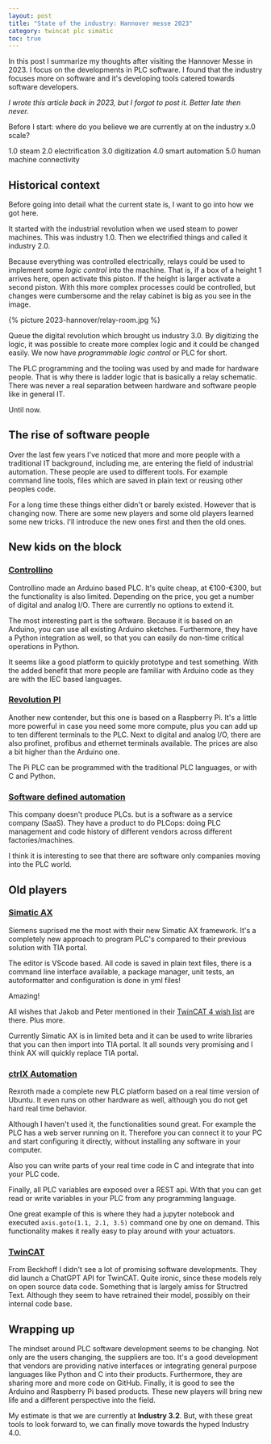 ```yaml
---
layout: post
title: "State of the industry: Hannover messe 2023"
category: twincat plc simatic
toc: true
---
```


In this post I summarize my thoughts after visiting the Hannover Messe in 2023. I focus on the developments in PLC software. I found that the industry focuses more on software and it's developing tools catered towards software developers.

_I wrote this article back in 2023, but I forgot to post it. Better late then never._

Before I start: where do you believe we are currently at on the industry x.0 scale?

1.0 steam
2.0 electrification
3.0 digitization
4.0 smart automation
5.0 human machine connectivity

## Historical context

Before going into detail what the current state is, I want to go into how we got here.

It started with the industrial revolution when we used steam to power machines. This was industry 1.0. Then we electrified things and called it industry 2.0.

Because everything was controlled electrically, relays could be used to implement some _logic control_ into the machine. That is, if a box of a height 1 arrives here, open activate this piston. If the height is larger activate a second piston. With this more complex processes could be controlled, but changes were cumbersome and the relay cabinet is big as you see in the image.

{% picture 2023-hannover/relay-room.jpg %}

Queue the digital revolution which brought us industry 3.0. By digitizing the logic, it was possible to create more complex logic and it could be changed easily. We now have _programmable logic control_ or PLC for short.

The PLC programming and the tooling was used by and made for hardware people. That is why there is ladder logic that is basically a relay schematic. There was never a real separation between hardware and software people like in general IT.

Until now.

## The rise of software people

Over the last few years I've noticed that more and more people with a traditional IT background, including me, are entering the field of industrial automation. These people are used to different tools. For example command line tools, files which are saved in plain text or reusing other peoples code.

For a long time these things either didn't or barely existed. However that is changing now. There are some new players and some old players learned some new tricks. I'll introduce the new ones first and then the old ones.

## New kids on the block

### [Controllino](https://www.controllino.com/)

Controllino made an Arduino based PLC. It's quite cheap, at €100-€300, but the functionality is also limited. Depending on the price, you get a number of digital and analog I/O. There are currently no options to extend it.

The most interesting part is the software. Because it is based on an Arduino, you can use all existing Arduino sketches. Furthermore, they have a Python integration as well, so that you can easily do non-time critical operations in Python.

It seems like a good platform to quickly prototype and test something. With the added benefit that more people are familiar with Arduino code as they are with the IEC based languages.

### [Revolution PI](https://revolutionpi.com/)

Another new contender, but this one is based on a Raspberry Pi. It's a little more powerful in case you need some more compute, plus you can add up to ten different terminals to the PLC. Next to digital and analog I/O, there are also profinet, profibus and ethernet terminals available. The prices are also a bit higher than the Arduino one.

The Pi PLC can be programmed with the traditional PLC languages, or with C and Python.

### [Software defined automation](https://www.softwaredefinedautomation.io/)

This company doesn't produce PLCs. but is a software as a service company (SaaS). They have a product to do PLCops: doing PLC management and code history of different vendors across different factories/machines.

I think it is interesting to see that there are software only companies moving into the PLC world.

## Old players

### [Simatic AX](https://www.dex.siemens.com/industrialsoftware/automation-software/simatic-ax-plore?viewState=DetailView&cartID=&portalUser=&store=&cclcl=en_GB&selected=industrialsoftware)

Siemens suprised me the most with their new Simatic AX framework. It's a completely new approach to program PLC's compared to their previous solution with TIA portal.

The editor is VScode based. All code is saved in plain text files, there is a command line interface available, a package manager, unit tests, an autoformatter and configuration is done in yml files!

Amazing!

All wishes that Jakob and Peter mentioned in their [TwinCAT 4 wish list](https://www.youtube.com/watch?v=dgEsib42WaA) are there. Plus more.

Currently Simatic AX is in limited beta and it can be used to write libraries that you can then import into TIA portal. It all sounds very promising and I think AX will quickly replace TIA portal.

### [ctrlX Automation](https://apps.boschrexroth.com/microsites/ctrlx-automation/en/)

Rexroth made a complete new PLC platform based on a real time version of Ubuntu. It even runs on other hardware as well, although you do not get hard real time behavior.

Although I haven't used it, the functionalities sound great. For example the PLC has a web server running on it. Therefore you can connect it to your PC and start configuring it directly, without installing any software in your computer.

Also you can write parts of your real time code in C and integrate that into your PLC code.

Finally, all PLC variables are exposed over a REST api. With that you can get read or write variables in your PLC from any programming language.

One great example of this is where they had a jupyter notebook and executed `axis.goto(1.1, 2.1, 3.5)` command one by one on demand. This functionality makes it really easy to play around with your actuators.

### [TwinCAT](https://www.beckhoff.com/en-en/products/automation/twincat/)

From Beckhoff I didn't see a lot of promising software developments. They did launch a ChatGPT API for TwinCAT. Quite ironic, since these models rely on open source data code. Something that is largely amiss for Structred Text. Although they seem to have retrained their model, possibly on their internal code base.

## Wrapping up

The mindset around PLC software development seems to be changing. Not only are the users changing, the suppliers are too. It's a good development that vendors are providing native interfaces or integrating general purpose languages like Python and C into their products. Furthermore, they are sharing more and more code on GitHub. Finally, it is good to see the Arduino and Raspberry Pi based products. These new players will bring new life and a different perspective into the field.

My estimate is that we are currently at **Industry 3.2**. But, with these great tools to look forward to, we can finally move towards the hyped Industry 4.0.
